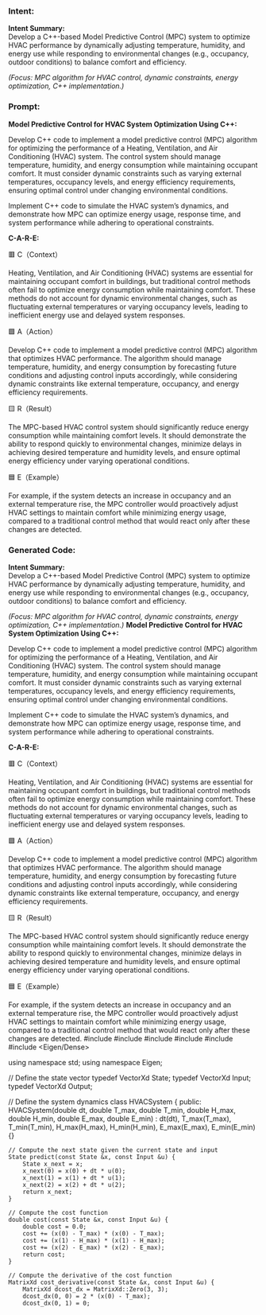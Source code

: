 ### Intent:
**Intent Summary:**  
Develop a C++-based Model Predictive Control (MPC) system to optimize HVAC performance by dynamically adjusting temperature, humidity, and energy use while responding to environmental changes (e.g., occupancy, outdoor conditions) to balance comfort and efficiency.  

*(Focus: MPC algorithm for HVAC control, dynamic constraints, energy optimization, C++ implementation.)*

### Prompt:
**Model Predictive Control for HVAC System Optimization Using C++:**

Develop C++ code to implement a model predictive control (MPC) algorithm for optimizing the performance of a Heating, Ventilation, and Air Conditioning (HVAC) system. The control system should manage temperature, humidity, and energy consumption while maintaining occupant comfort. It must consider dynamic constraints such as varying external temperatures, occupancy levels, and energy efficiency requirements, ensuring optimal control under changing environmental conditions.

Implement C++ code to simulate the HVAC system’s dynamics, and demonstrate how MPC can optimize energy usage, response time, and system performance while adhering to operational constraints.

**C-A-R-E:**

🟥 C（Context）

Heating, Ventilation, and Air Conditioning (HVAC) systems are essential for maintaining occupant comfort in buildings, but traditional control methods often fail to optimize energy consumption while maintaining comfort. These methods do not account for dynamic environmental changes, such as fluctuating external temperatures or varying occupancy levels, leading to inefficient energy use and delayed system responses.

🟩 A（Action）

Develop C++ code to implement a model predictive control (MPC) algorithm that optimizes HVAC performance. The algorithm should manage temperature, humidity, and energy consumption by forecasting future conditions and adjusting control inputs accordingly, while considering dynamic constraints like external temperature, occupancy, and energy efficiency requirements.

🟨 R（Result）

The MPC-based HVAC control system should significantly reduce energy consumption while maintaining comfort levels. It should demonstrate the ability to respond quickly to environmental changes, minimize delays in achieving desired temperature and humidity levels, and ensure optimal energy efficiency under varying operational conditions.

🟦 E（Example）

For example, if the system detects an increase in occupancy and an external temperature rise, the MPC controller would proactively adjust HVAC settings to maintain comfort while minimizing energy usage, compared to a traditional control method that would react only after these changes are detected.

### Generated Code:
**Intent Summary:**  
Develop a C++-based Model Predictive Control (MPC) system to optimize HVAC performance by dynamically adjusting temperature, humidity, and energy use while responding to environmental changes (e.g., occupancy, outdoor conditions) to balance comfort and efficiency.  

*(Focus: MPC algorithm for HVAC control, dynamic constraints, energy optimization, C++ implementation.)*
**Model Predictive Control for HVAC System Optimization Using C++:**

Develop C++ code to implement a model predictive control (MPC) algorithm for optimizing the performance of a Heating, Ventilation, and Air Conditioning (HVAC) system. The control system should manage temperature, humidity, and energy consumption while maintaining occupant comfort. It must consider dynamic constraints such as varying external temperatures, occupancy levels, and energy efficiency requirements, ensuring optimal control under changing environmental conditions.

Implement C++ code to simulate the HVAC system’s dynamics, and demonstrate how MPC can optimize energy usage, response time, and system performance while adhering to operational constraints.

**C-A-R-E:**

🟥 C（Context）

Heating, Ventilation, and Air Conditioning (HVAC) systems are essential for maintaining occupant comfort in buildings, but traditional control methods often fail to optimize energy consumption while maintaining comfort. These methods do not account for dynamic environmental changes, such as fluctuating external temperatures or varying occupancy levels, leading to inefficient energy use and delayed system responses.

🟩 A（Action）

Develop C++ code to implement a model predictive control (MPC) algorithm that optimizes HVAC performance. The algorithm should manage temperature, humidity, and energy consumption by forecasting future conditions and adjusting control inputs accordingly, while considering dynamic constraints like external temperature, occupancy, and energy efficiency requirements.

🟨 R（Result）

The MPC-based HVAC control system should significantly reduce energy consumption while maintaining comfort levels. It should demonstrate the ability to respond quickly to environmental changes, minimize delays in achieving desired temperature and humidity levels, and ensure optimal energy efficiency under varying operational conditions.

🟦 E（Example）

For example, if the system detects an increase in occupancy and an external temperature rise, the MPC controller would proactively adjust HVAC settings to maintain comfort while minimizing energy usage, compared to a traditional control method that would react only after these changes are detected.
#include <iostream>
#include <vector>
#include <cmath>
#include <cstdlib>
#include <ctime>
#include <Eigen/Dense>

using namespace std;
using namespace Eigen;

// Define the state vector
typedef VectorXd State;
typedef VectorXd Input;
typedef VectorXd Output;

// Define the system dynamics
class HVACSystem {
public:
    HVACSystem(double dt, double T_max, double T_min, double H_max, double H_min, double E_max, double E_min)
        : dt(dt), T_max(T_max), T_min(T_min), H_max(H_max), H_min(H_min), E_max(E_max), E_min(E_min) {}

    // Compute the next state given the current state and input
    State predict(const State &x, const Input &u) {
        State x_next = x;
        x_next(0) = x(0) + dt * u(0);
        x_next(1) = x(1) + dt * u(1);
        x_next(2) = x(2) + dt * u(2);
        return x_next;
    }

    // Compute the cost function
    double cost(const State &x, const Input &u) {
        double cost = 0.0;
        cost += (x(0) - T_max) * (x(0) - T_max);
        cost += (x(1) - H_max) * (x(1) - H_max);
        cost += (x(2) - E_max) * (x(2) - E_max);
        return cost;
    }

    // Compute the derivative of the cost function
    MatrixXd cost_derivative(const State &x, const Input &u) {
        MatrixXd dcost_dx = MatrixXd::Zero(3, 3);
        dcost_dx(0, 0) = 2 * (x(0) - T_max);
        dcost_dx(0, 1) = 0;
